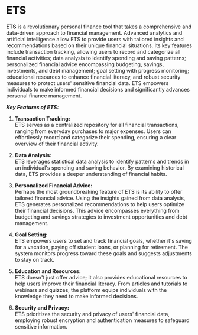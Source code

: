 # ETS
 <p>
  
<b>ETS</b> is a revolutionary personal finance tool that takes a comprehensive and data-driven approach to financial management. Advanced analytics and artificial intelligence allow ETS to provide users with tailored insights and recommendations based on their unique financial situations. Its key features include transaction tracking, allowing users to record and categorize all financial activities; data analysis to identify spending and saving patterns; personalized financial advice encompassing budgeting, savings, investments, and debt management; goal setting with progress monitoring; educational resources to enhance financial literacy, and robust security measures to protect users' sensitive financial data. ETS empowers individuals to make informed financial decisions and significantly advances personal finance management.
 </p>
<p>
 <b><i>Key Features of ETS:</i></b>

1) <b>Transaction Tracking:</b> <br>ETS serves as a centralized repository for all financial transactions, ranging from everyday purchases to major expenses. Users can effortlessly record and categorize their spending, ensuring a clear overview of their financial activity.

2) <b>Data Analysis:</b> <br>ETS leverages statistical data analysis to identify patterns and trends in an individual's spending and saving behavior. By examining historical data, ETS provides a deeper understanding of financial habits.

3) <b>Personalized Financial Advice:</b> <br>Perhaps the most groundbreaking feature of ETS is its ability to offer tailored financial advice. Using the insights gained from data analysis, ETS generates personalized recommendations to help users optimize their financial decisions. This advice encompasses everything from budgeting and savings strategies to investment opportunities and debt management.

4) <b>Goal Setting:</b> <br>ETS empowers users to set and track financial goals, whether it's saving for a vacation, paying off student loans, or planning for retirement. The system monitors progress toward these goals and suggests adjustments to stay on track.
 
5) <b>Education and Resources:</b><br> ETS doesn't just offer advice; it also provides educational resources to help users improve their financial literacy. From articles and tutorials to webinars and quizzes, the platform equips individuals with the knowledge they need to make informed decisions.

6) <b>Security and Privacy:</b><br> ETS prioritizes the security and privacy of users' financial data, employing robust encryption and authentication measures to safeguard sensitive information.
</p>
